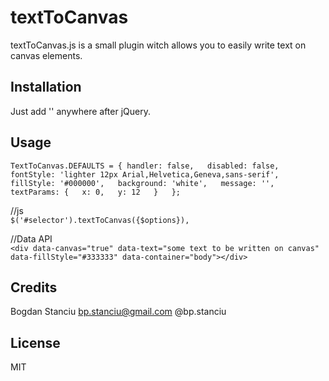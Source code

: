 # textToCanvas

textToCanvas.js is a small plugin witch allows you to easily write text on canvas elements.

## Installation
Just add '<script src="../textToCanvas.js"></script>' anywhere after jQuery.

## Usage

`TextToCanvas.DEFAULTS = {
    handler: false,  
    disabled: false,  
    fontStyle: 'lighter 12px Arial,Helvetica,Geneva,sans-serif',  
    fillStyle: '#000000',  
    background: 'white',  
    message: '',  
    textParams: {  
        x: 0,  
        y: 12  
    }  
};`  

//js  
`$('#selector').textToCanvas({$options}),`

//Data API  
`<div data-canvas="true" data-text="some text to be written on canvas" data-fillStyle="#333333" data-container="body"></div>`

## Credits

Bogdan Stanciu
bp.stanciu@gmail.com
@bp.stanciu

## License

MIT
